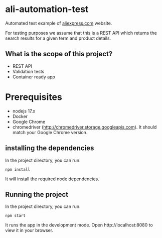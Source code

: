 # ali-automation-test

Automated test example of [aliexpress.com]() website.

For testing purposes we assume that this is a REST API which returns the search results for a given term and product
details.

## What is the scope of this project?

- REST API
- Validation tests
- Container ready app

# Prerequisites

- nodejs 17.x
- Docker
- Google Chrome
- chromedriver (http://chromedriver.storage.googleapis.com). It should match your Google Chrome version.

## installing the dependencies

In the project directory, you can run:

`npm install`

It will install the required node dependencies.

## Running the project

In the project directory, you can run:

`npm start`

It runs the app in the development mode. Open http://localhost:8080 to view it in your browser.